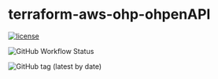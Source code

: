 # terraform-aws-ohp-ohpenAPI

[![license](https://img.shields.io/badge/License-Apache%202.0-blue.svg)](https://opensource.org/licenses/Apache-2.0)

![GitHub Workflow Status](https://img.shields.io/github/workflow/status/ohpensource/terraform-aws-ohp-api/continuous-delivery)

![GitHub tag (latest by date)](https://img.shields.io/github/v/tag/ohpensource/terraform-aws-ohp-api)
